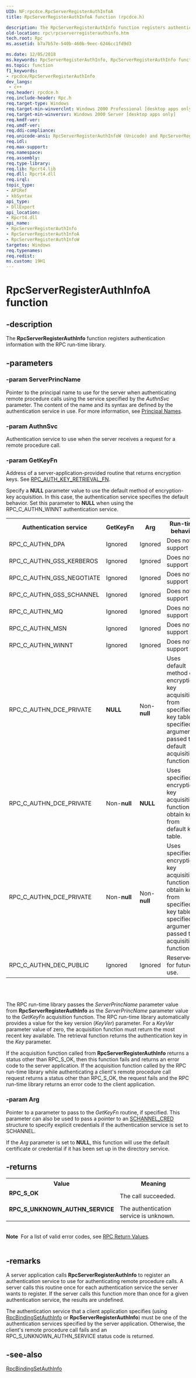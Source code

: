 ```yaml
---
UID: NF:rpcdce.RpcServerRegisterAuthInfoA
title: RpcServerRegisterAuthInfoA function (rpcdce.h)

description: The RpcServerRegisterAuthInfo function registers authentication information with the RPC run-time library.
old-location: rpc\rpcserverregisterauthinfo.htm
tech.root: Rpc
ms.assetid: b7a7b57e-540b-460b-9eec-6246cc1fd9d3

ms.date: 12/05/2018
ms.keywords: RpcServerRegisterAuthInfo, RpcServerRegisterAuthInfo function [RPC], RpcServerRegisterAuthInfoA, RpcServerRegisterAuthInfoW, _rpc_rpcserverregisterauthinfo, rpc.rpcserverregisterauthinfo, rpcdce/RpcServerRegisterAuthInfo, rpcdce/RpcServerRegisterAuthInfoA, rpcdce/RpcServerRegisterAuthInfoW
ms.topic: function
f1_keywords:
- rpcdce/RpcServerRegisterAuthInfo
dev_langs:
 - c++
req.header: rpcdce.h
req.include-header: Rpc.h
req.target-type: Windows
req.target-min-winverclnt: Windows 2000 Professional [desktop apps only]
req.target-min-winversvr: Windows 2000 Server [desktop apps only]
req.kmdf-ver: 
req.umdf-ver: 
req.ddi-compliance: 
req.unicode-ansi: RpcServerRegisterAuthInfoW (Unicode) and RpcServerRegisterAuthInfoA (ANSI)
req.idl: 
req.max-support: 
req.namespace: 
req.assembly: 
req.type-library: 
req.lib: Rpcrt4.lib
req.dll: Rpcrt4.dll
req.irql: 
topic_type:
- APIRef
- kbSyntax
api_type:
- DllExport
api_location:
- Rpcrt4.dll
api_name:
- RpcServerRegisterAuthInfo
- RpcServerRegisterAuthInfoA
- RpcServerRegisterAuthInfoW
targetos: Windows
req.typenames: 
req.redist: 
ms.custom: 19H1
---
```


# RpcServerRegisterAuthInfoA function


## -description


The 
<b>RpcServerRegisterAuthInfo</b> function registers authentication information with the RPC run-time library.


## -parameters




### -param ServerPrincName

Pointer to the principal name to use for the server when authenticating remote procedure calls using the service specified by the <i>AuthnSvc</i> parameter. The content of the name and its syntax are defined by the authentication service in use. For more information, see 
<a href="https://docs.microsoft.com/windows/desktop/Rpc/principal-names">Principal Names</a>.


### -param AuthnSvc

Authentication service to use when the server receives a request for a remote procedure call.


### -param GetKeyFn

Address of a server-application-provided routine that returns encryption keys. See 
<a href="https://docs.microsoft.com/windows/desktop/api/rpcdce/nc-rpcdce-rpc_auth_key_retrieval_fn">RPC_AUTH_KEY_RETRIEVAL_FN</a>. 




Specify a <b>NULL</b> parameter value to use the default method of encryption-key acquisition. In this case, the authentication service specifies the default behavior. Set this parameter to <b>NULL</b> when using the RPC_C_AUTHN_WINNT authentication service.

<table>
<tr>
<th>Authentication service</th>
<th>GetKeyFn</th>
<th>Arg</th>
<th>Run-time behavior</th>
</tr>
<tr>
<td>RPC_C_AUTHN_DPA</td>
<td>Ignored</td>
<td>Ignored</td>
<td>Does not support</td>
</tr>
<tr>
<td>RPC_C_AUTHN_GSS_KERBEROS</td>
<td>Ignored</td>
<td>Ignored</td>
<td>Does not support</td>
</tr>
<tr>
<td>RPC_C_AUTHN_GSS_NEGOTIATE</td>
<td>Ignored</td>
<td>Ignored</td>
<td>Does not support</td>
</tr>
<tr>
<td>RPC_C_AUTHN_GSS_SCHANNEL</td>
<td>Ignored</td>
<td>Ignored</td>
<td>Does not support</td>
</tr>
<tr>
<td>RPC_C_AUTHN_MQ</td>
<td>Ignored</td>
<td>Ignored</td>
<td>Does not support</td>
</tr>
<tr>
<td>RPC_C_AUTHN_MSN</td>
<td>Ignored</td>
<td>Ignored</td>
<td>Does not support</td>
</tr>
<tr>
<td>RPC_C_AUTHN_WINNT</td>
<td>Ignored</td>
<td>Ignored</td>
<td>Does not support</td>
</tr>
<tr>
<td>RPC_C_AUTHN_DCE_PRIVATE</td>
<td><b>NULL</b></td>
<td>Non-<b>null</b></td>
<td>Uses default method of encryption-key acquisition from specified key table; specified argument is passed to default acquisition function.</td>
</tr>
<tr>
<td>RPC_C_AUTHN_DCE_PRIVATE</td>
<td>Non-<b>null</b></td>
<td><b>NULL</b></td>
<td>Uses specified encryption-key acquisition function to obtain keys from default key table.</td>
</tr>
<tr>
<td>RPC_C_AUTHN_DCE_PRIVATE</td>
<td>Non-<b>null</b></td>
<td>Non-<b>null</b></td>
<td>Uses specified encryption-key acquisition function to obtain keys from specified key table; specified argument is passed to acquisition function.</td>
</tr>
<tr>
<td>RPC_C_AUTHN_DEC_PUBLIC</td>
<td>Ignored</td>
<td>Ignored</td>
<td>Reserved for future use.</td>
</tr>
</table>
 


<div> </div>


The RPC run-time library passes the <i>ServerPrincName</i> parameter value from 
<b>RpcServerRegisterAuthInfo</b> as the <i>ServerPrincName</i> parameter value to the <i>GetKeyFn</i> acquisition function. The RPC run-time library automatically provides a value for the key version (<i>KeyVer</i>) parameter. For a <i>KeyVer</i> parameter value of zero, the acquisition function must return the most recent key available. The retrieval function returns the authentication key in the <i>Key</i> parameter.

If the acquisition function called from 
<b>RpcServerRegisterAuthInfo</b> returns a status other than RPC_S_OK, then this function fails and returns an error code to the server application. If the acquisition function called by the RPC run-time library while authenticating a client's remote procedure call request returns a status other than RPC_S_OK, the request fails and the RPC run-time library returns an error code to the client application.


### -param Arg

Pointer to a parameter to pass to the <i>GetKeyFn</i> routine, if specified. This parameter can also be used to pass a pointer to an 
<a href="https://docs.microsoft.com/windows/desktop/api/schannel/ns-schannel-schannel_cred">SCHANNEL_CRED</a> structure to specify explicit credentials if the authentication service is set to SCHANNEL. 




If the <i>Arg</i> parameter is set to <b>NULL</b>, this function will use the default certificate or credential if it has been set up in the directory service.


## -returns



<table>
<tr>
<th>Value</th>
<th>Meaning</th>
</tr>
<tr>
<td width="40%">
<dl>
<dt><b>RPC_S_OK</b></dt>
</dl>
</td>
<td width="60%">
The call succeeded.

</td>
</tr>
<tr>
<td width="40%">
<dl>
<dt><b>RPC_S_UNKNOWN_AUTHN_SERVICE</b></dt>
</dl>
</td>
<td width="60%">
The authentication service is unknown.

</td>
</tr>
</table>
 

<div class="alert"><b>Note</b>  For a list of valid error codes, see 
<a href="https://docs.microsoft.com/windows/desktop/Rpc/rpc-return-values">RPC Return Values</a>.</div>
<div> </div>



## -remarks



A server application calls 
<b>RpcServerRegisterAuthInfo</b> to register an authentication service to use for authenticating remote procedure calls. A server calls this routine once for each authentication service the server wants to register. If the server calls this function more than once for a given authentication service, the results are undefined.

The authentication service that a client application specifies (using 
<a href="https://docs.microsoft.com/windows/desktop/api/rpcdce/nf-rpcdce-rpcbindingsetauthinfo">RpcBindingSetAuthInfo</a> or 
<b>RpcServerRegisterAuthInfo</b>) must be one of the authentication services specified by the server application. Otherwise, the client's remote procedure call fails and an RPC_S_UNKNOWN_AUTHN_SERVICE status code is returned.




## -see-also




<a href="https://docs.microsoft.com/windows/desktop/api/rpcdce/nf-rpcdce-rpcbindingsetauthinfo">RpcBindingSetAuthInfo</a>
 

 

